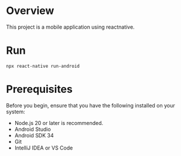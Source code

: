 # Overview
This project is a mobile application using reactnative.

# Run
```
npx react-native run-android
```

# Prerequisites
Before you begin, ensure that you have the following installed on your system:

+ Node.js 20 or later is recommended.
+ Android Studio
+ Android SDK 34
+ Git
+ IntelliJ IDEA or VS Code
